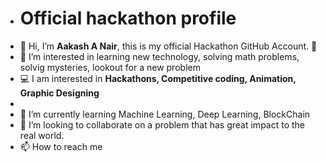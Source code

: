 - <h1>Official hackathon profile</h1>
- 👋 Hi, I’m **Aakash A Nair**, this is my official Hackathon GitHub Account. 🔱
- 👀 I’m interested in learning new technology, solving math problems, solvig mysteries, lookout for a new problem 
- 💻 I am interested in **Hackathons, Competitive coding, Animation, Graphic Designing**
- 
- 🌱 I’m currently learning Machine Learning, Deep Learning, BlockChain
- 💞️ I’m looking to collaborate on a problem that has great impact to the real world.
- 📫 How to reach me 

<!---
hacknarog/hacknarog is a ✨ special ✨ repository because its `README.md` (this file) appears on your GitHub profile.
You can click the Preview link to take a look at your changes.
--->
